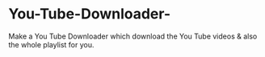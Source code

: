 # You-Tube-Downloader-
Make a You Tube Downloader which download the You Tube videos &amp; also the whole playlist for you. 
